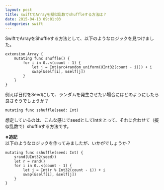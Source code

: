 ```yaml
---
layout: post
title: swiftでArrayを擬似乱数でshuffleする方法は？
date: 2015-04-13 09:01:03
categories: swift
---
```

<!-- {% raw %} -->
<p>SwiftでArrayをShuffleする方法として、以下のようなロジックを見つけました。</p>

<pre><code>extension Array {
    mutating func shuffle() {
        for i in 0..&lt;(count - 1) {
            let j = Int(arc4random_uniform(UInt32(count - i))) + i
            swap(&amp;self[i], &amp;self[j])
        }
    }
}
</code></pre>

<p>例えば日付をSeedにして、ランダムを発生させたい場合にはどのようにしたら良さそうでしょうか？</p>

<pre><code>mutating func sshuffle(seed: Int)
</code></pre>

<p>想定しているのは、こんな感じでseedとしてIntをとって、それに合わせて（擬似乱数で）shuffleする方法です。</p>

<p><strong>※追記</strong><br>
以下のようなロジックを作ってみましたが、いかがでしょうか？</p>

<pre><code>mutating func sshuffle(seed: Int) {
    srand(UInt32(seed))
    let r = rand()
    for i in 0..&lt;(count - 1) {
        let j = Int(r % Int32(count - i)) + i
        swap(&amp;self[i], &amp;self[j])
    }
}
</code></pre>
<!-- {% endraw %} -->
